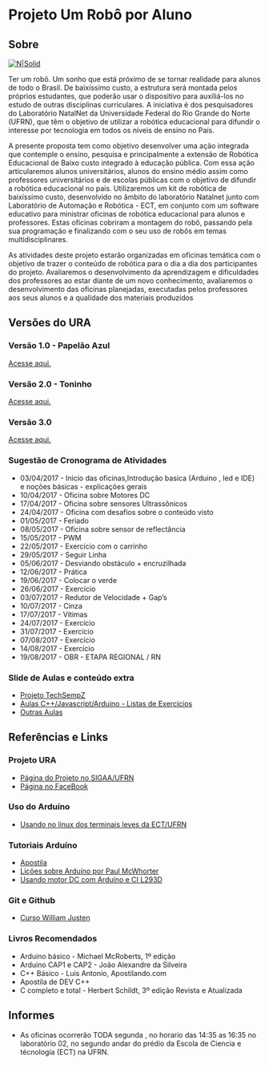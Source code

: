 # Projeto Um Robô por Aluno
## Sobre

[![N|Solid](http://www.natalnet.br/ura/wp-content/themes/Ura/images/logo.png)](http://www.natalnet.br/ura/)

Ter um robô. Um sonho que está próximo de se tornar realidade para alunos de todo o Brasil. De baixíssimo custo, a estrutura será montada pelos próprios estudantes, que poderão usar o dispositivo para auxiliá-los no estudo de outras disciplinas curriculares.
A iniciativa é dos pesquisadores do Laboratório NatalNet da Universidade Federal do Rio Grande do Norte (UFRN), que têm o objetivo de utilizar a robótica educacional para difundir o interesse por tecnologia em todos os níveis de ensino no País.

A presente proposta tem como objetivo desenvolver uma ação integrada que contemple o ensino, pesquisa e principalmente a extensão de Robótica Educacional de Baixo custo integrado à educação pública. Com essa ação articularemos alunos universitários, alunos do ensino médio assim como professores universitários e de escolas públicas com o objetivo de difundir a robótica educacional no país. Utilizaremos um kit de robótica de baixíssimo custo, desenvolvido no âmbito do laboratório Natalnet junto com Laboratório de Automação e Robótica - ECT, em conjunto com um software educativo para ministrar oficinas de robótica educacional para alunos e professores. Estas oficinas  cobriram a montagem do robô, passando pela sua programação e finalizando com o seu uso de robôs em temas multidisciplinares.

As atividades deste projeto estarão organizadas em oficinas temática com o objetivo de trazer o conteúdo de robótica para o dia a dia dos participantes do projeto. Avaliaremos o desenvolvimento da aprendizagem e dificuldades dos professores ao estar diante de um novo conhecimento, avaliaremos o desenvolvimento das oficinas planejadas, executadas pelos professores aos seus alunos e a qualidade dos materiais produzidos

## Versões do URA

### Versão 1.0 - Papelão Azul

[Acesse aqui.](https://github.com/orivaldosantana/ProjetoURA/tree/master/Vers%C3%A3o%201.0)

### Versão 2.0 - Toninho

[Acesse aqui.](https://github.com/orivaldosantana/ProjetoURA/tree/master/toninho)

### Versão 3.0

[Acesse aqui.](https://github.com/orivaldosantana/ProjetoURA/tree/master/versao_3)

### Sugestão de Cronograma de Atividades
* 03/04/2017 - Inicio das oficinas,Introdução basica (Arduino ,  led e IDE) e noções básicas - explicações gerais
* 10/04/2017 - Oficina sobre Motores DC
* 17/04/2017 - Oficina sobre sensores Ultrassônicos
* 24/04/2017 - Oficina com desafios sobre o conteúdo visto
* 01/05/2017 - Feriado
* 08/05/2017 - Oficina sobre sensor de reflectância 
* 15/05/2017 - PWM
* 22/05/2017 - Exercício com o carrinho
* 29/05/2017 - Seguir Linha
* 05/06/2017 - Desviando obstáculo + encruzilhada
* 12/06/2017 - Prática
* 19/06/2017 - Colocar o verde
* 26/06/2017 - Exercício
* 03/07/2017 - Redutor de Velocidade + Gap’s
* 10/07/2017 - Cinza
* 17/07/2017 - Vítimas
* 24/07/2017 - Exercício
* 31/07/2017 - Exercício
* 07/08/2017 - Exercício
* 14/08/2017 - Exercício
* 19/08/2017 - OBR - ETAPA REGIONAL / RN

### Slide de Aulas e conteúdo extra

* [Projeto TechSempZ](http://tech-sempz.blogspot.com.br/)
* [Aulas C++/Javascript/Arduino - Listas de Exercicios](http://tech-sempz.blogspot.com.br/)
* [Outras Aulas](Slides%20de%20aula)

## Referências e Links

### Projeto URA
* [Página do Projeto no SIGAA/UFRN](https://sigaa.ufrn.br/sigaa/link/public/extensao/visualizacaoAcaoExtensao/91803806)
* [Página no FaceBook](https://www.facebook.com/URAUFRN/)

### Uso do Arduíno
* [Usando no linux dos terminais leves da ECT/UFRN](https://github.com/orivaldosantana/GPRo/tree/master/arduino)

### Tutoriais Arduíno
* [Apostila](http://cursodearduino.com.br/apostila/apostila-rev4.pdf)
* [Lições sobre Arduíno por Paul McWhorter](http://www.toptechboy.com/arduino-lessons/)
* [Usando motor DC com Arduíno e CI L293D](http://www.arduinoecia.com.br/2014/04/controle-de-motor-cc-com-o-l293d-ponte-h.html)

### Git e Github
* [Curso William Justen](http://willianjusten.teachable.com/courses/git-e-github-para-iniciantes)

### Livros Recomendados
* Arduino básico - Michael McRoberts, 1º edição
* Arduino CAP1 e CAP2 -  João Alexandre da Silveira
* C++ Básico - Luis Antonio, Apostilando.com
* Apostila de DEV C++
* C completo e total - Herbert Schildt, 3º edição Revista e Atualizada

## Informes

* As oficinas ocorrerão TODA segunda , no horario das 14:35 as 16:35 no laboratório 02, no segundo andar do prédio da Escola de Ciencia e técnologia (ECT)  na UFRN.
